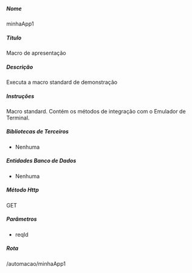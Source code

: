 <!-- -*- coding: utf-8 -*- -->

##### Nome
minhaApp1


##### Titulo
Macro de apresentação


##### Descrição
Executa a macro standard de demonstração


##### Instruções
Macro standard. Contém os métodos de integração com o Emulador de Terminal.


##### Bibliotecas de Terceiros
- Nenhuma


##### Entidades Banco de Dados
- Nenhuma


##### Método Http
GET


##### Parâmetros
- reqId


##### Rota
/automacao/minhaApp1

